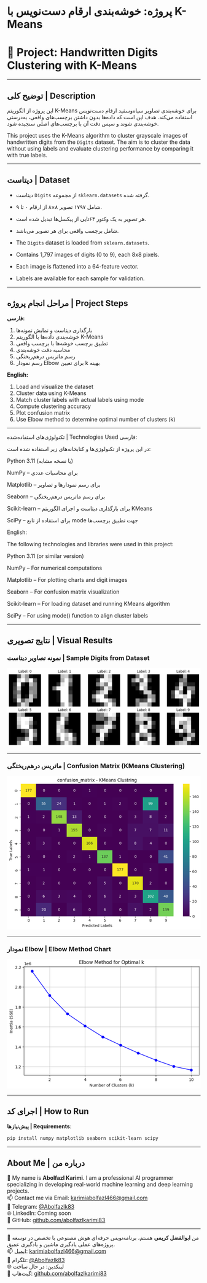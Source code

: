 #  پروژه: خوشه‌بندی ارقام دست‌نویس با K-Means  
# 📌 Project: Handwritten Digits Clustering with K-Means

---

##  توضیح کلی | Description

این پروژه از الگوریتم K-Means برای خوشه‌بندی تصاویر سیاه‌وسفید ارقام دست‌نویس استفاده می‌کند. هدف این است که داده‌ها بدون داشتن برچسب‌های واقعی، به‌درستی خوشه‌بندی شوند و سپس دقت آن با برچسب‌های اصلی سنجیده شود.

This project uses the K-Means algorithm to cluster grayscale images of handwritten digits from the `Digits` dataset. The aim is to cluster the data without using labels and evaluate clustering performance by comparing it with true labels.

---

##  دیتاست | Dataset

- دیتاست `Digits` از مجموعه `sklearn.datasets` گرفته شده.
- شامل ۱۷۹۷ تصویر ۸×۸ از ارقام ۰ تا ۹.
- هر تصویر به یک وکتور ۶۴تایی از پیکسل‌ها تبدیل شده است.
- شامل برچسب واقعی برای هر تصویر می‌باشد.

- The `Digits` dataset is loaded from `sklearn.datasets`.
- Contains 1,797 images of digits (0 to 9), each 8x8 pixels.
- Each image is flattened into a 64-feature vector.
- Labels are available for each sample for validation.

---

## مراحل انجام پروژه | Project Steps

**فارسی:**

1. بارگذاری دیتاست و نمایش نمونه‌ها  
2. خوشه‌بندی داده‌ها با الگوریتم K-Means  
3. تطبیق برچسب خوشه‌ها با برچسب واقعی  
4. محاسبه دقت خوشه‌بندی  
5. رسم ماتریس درهم‌ریختگی  
6. رسم نمودار Elbow برای تعیین k بهینه

**English:**

1. Load and visualize the dataset  
2. Cluster data using K-Means  
3. Match cluster labels with actual labels using mode  
4. Compute clustering accuracy  
5. Plot confusion matrix  
6. Use Elbow method to determine optimal number of clusters (k)

---

 تکنولوژی‌های استفاده‌شده | Technologies Used
فارسی:

در این پروژه از تکنولوژی‌ها و کتابخانه‌های زیر استفاده شده است:

Python 3.11 (یا نسخه مشابه)

NumPy – برای محاسبات عددی

Matplotlib – برای رسم نمودارها و تصاویر

Seaborn – برای رسم ماتریس درهم‌ریختگی

Scikit-learn – برای بارگذاری دیتاست و اجرای الگوریتم KMeans

SciPy – برای استفاده از تابع mode جهت تطبیق برچسب‌ها

English:

The following technologies and libraries were used in this project:

Python 3.11 (or similar version)

NumPy – For numerical computations

Matplotlib – For plotting charts and digit images

Seaborn – For confusion matrix visualization

Scikit-learn – For loading dataset and running KMeans algorithm

SciPy – For using mode() function to align cluster labels

---

##  نتایج تصویری | Visual Results

###  نمونه تصاویر دیتاست | Sample Digits from Dataset

![Sample Digits from Dataset](sample_digits.png)

---

###  ماتریس درهم‌ریختگی | Confusion Matrix (KMeans Clustering)

![Confusion Matrix](Kmeans_confusion_matrix.png)

---

###  نمودار Elbow | Elbow Method Chart

![Elbow Method](elbow_method.png)

---

##  اجرای کد | How to Run

**پیش‌نیازها | Requirements**:

```bash
pip install numpy matplotlib seaborn scikit-learn scipy
```
---

## About Me | درباره من

👋 My name is **Abolfazl Karimi**. I am a professional AI programmer specializing in developing real-world machine learning and deep learning projects.  
📫 Contact me via Email: karimiabolfazl466@gmail.com  
📱 Telegram: [@Abolfazlk83](https://t.me/Abolfazlk83)  
🌐 LinkedIn: Coming soon  
🐙 GitHub: [github.com/abolfazlkarimi83](https://github.com/abolfazlkarimi83)

---

👋 من **ابوالفضل کریمی** هستم، برنامه‌نویس حرفه‌ای هوش مصنوعی با تخصص در توسعه پروژه‌های عملی یادگیری ماشین و یادگیری عمیق.  
📫 ایمیل: karimiabolfazl466@gmail.com  
📱 تلگرام: [@Abolfazlk83](https://t.me/Abolfazlk83)  
🌐 لینکدین: در حال ساخت  
🐙 گیت‌هاب: [github.com/abolfazlkarimi83](https://github.com/abolfazlkarimi83)
